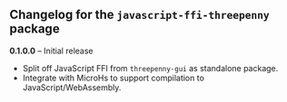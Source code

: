 ## Changelog for the `javascript-ffi-threepenny` package

**0.1.0.0** – Initial release

* Split off JavaScript FFI from `threepenny-gui` as standalone package.
* Integrate with MicroHs to support compilation to JavaScript/WebAssembly.
